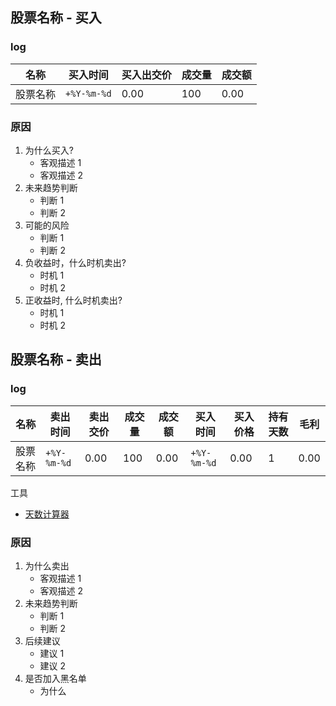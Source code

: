 ## 股票名称 - 买入

### log

| 名称     | 买入时间    | 买入出交价 | 成交量 | 成交额 |
| -------- | ----------- | ---------- | ------ | ------ |
| 股票名称 | `+%Y-%m-%d` | 0.00       | 100    | 0.00   |

### 原因

1. 为什么买入?
    - 客观描述 1
    - 客观描述 2
1. 未来趋势判断
    - 判断 1
    - 判断 2
1. 可能的风险
    - 判断 1
    - 判断 2
1. 负收益时，什么时机卖出?
    - 时机 1
    - 时机 2
1. 正收益时, 什么时机卖出?
    - 时机 1
    - 时机 2

## 股票名称 - 卖出

### log

| 名称     | 卖出时间    | 卖出交价 | 成交量 | 成交额 | 买入时间    | 买入价格 | 持有天数 | 毛利 |
| -------- | ----------- | -------- | ------ | ------ | ----------- | -------- | -------- | ---- |
| 股票名称 | `+%Y-%m-%d` | 0.00     | 100    | 0.00   | `+%Y-%m-%d` | 0.00     | 1        | 0.00 |

工具

-   [天数计算器](http://tools.2345.com/tscx.htm)

### 原因

1. 为什么卖出
    - 客观描述 1
    - 客观描述 2
1. 未来趋势判断
    - 判断 1
    - 判断 2
1. 后续建议
    - 建议 1
    - 建议 2
1. 是否加入黑名单
    - 为什么
